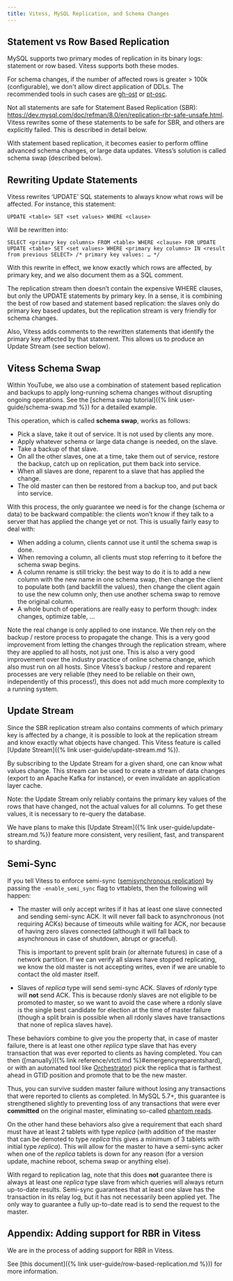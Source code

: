 ```yaml
---
title: Vitess, MySQL Replication, and Schema Changes
---
```


## Statement vs Row Based Replication

MySQL supports two primary modes of replication in its binary logs: statement or
row based. Vitess supports both these modes.

For schema changes, if the number of affected rows is greater > 100k (configurable), we don't allow direct application
of DDLs. The recommended tools in such cases are [gh-ost](https://github.com/github/gh-ost) or [pt-osc](https://www.percona.com/doc/percona-toolkit/LATEST/pt-online-schema-change.html).

Not all statements are safe for Statement Based Replication (SBR): https://dev.mysql.com/doc/refman/8.0/en/replication-rbr-safe-unsafe.html. Vitess rewrites some of these statements to be safe for SBR, and others are explicitly failed. This is described in detail below.

With statement based replication, it becomes easier to perform offline
advanced schema changes, or large data updates. Vitess’s solution is called
schema swap (described below).

## Rewriting Update Statements

Vitess rewrites ‘UPDATE’ SQL statements to always know what rows will be
affected. For instance, this statement:

```
UPDATE <table> SET <set values> WHERE <clause>
```

Will be rewritten into:

```
SELECT <primary key columns> FROM <table> WHERE <clause> FOR UPDATE
UPDATE <table> SET <set values> WHERE <primary key columns> IN <result from previous SELECT> /* primary key values: … */
```

With this rewrite in effect, we know exactly which rows are affected, by primary
key, and we also document them as a SQL comment.

The replication stream then doesn’t contain the expensive WHERE clauses, but
only the UPDATE statements by primary key. In a sense, it is combining the best
of row based and statement based replication: the slaves only do primary key
based updates, but the replication stream is very friendly for schema changes.

Also, Vitess adds comments to the rewritten statements that identify the primary
key affected by that statement. This allows us to produce an Update Stream (see
section below).

## Vitess Schema Swap

Within YouTube, we also use a combination of statement based replication and
backups to apply long-running schema changes without disrupting ongoing
operations. See the [schema swap tutorial]({% link user-guide/schema-swap.md %})
for a detailed example.

This operation, which is called **schema swap**, works as follows:

* Pick a slave, take it out of service. It is not used by clients any more.
* Apply whatever schema or large data change is needed, on the slave.
* Take a backup of that slave.
* On all the other slaves, one at a time, take them out of service, restore the
  backup, catch up on replication, put them back into service.
* When all slaves are done, reparent to a slave that has applied the change.
* The old master can then be restored from a backup too, and put back into
  service.

With this process, the only guarantee we need is for the change (schema or data)
to be backward compatible: the clients won’t know if they talk to a server
that has applied the change yet or not. This is usually fairly easy to deal
with:

* When adding a column, clients cannot use it until the schema swap is done.
* When removing a column, all clients must stop referring to it before the
  schema swap begins.
* A column rename is still tricky: the best way to do it is to add a new column
  with the new name in one schema swap, then change the client to populate both
  (and backfill the values), then change the client again to use the new
  column only, then use another schema swap to remove the original column.
* A whole bunch of operations are really easy to perform though: index changes,
  optimize table, …

Note the real change is only applied to one instance. We then rely on the backup
/ restore process to propagate the change. This is a very good improvement from
letting the changes through the replication stream, where they are applied to
all hosts, not just one. This is also a very good improvement over the industry
practice of online schema change, which also must run on all hosts.
Since Vitess’s backup / restore and reparent processes
are very reliable (they need to be reliable on their own, independently of this
process!), this does not add much more complexity to a running system.

## Update Stream

Since the SBR replication stream also contains comments of which primary key is
affected by a change, it is possible to look at the replication stream and know
exactly what objects have changed. This Vitess feature is
called [Update Stream]({% link user-guide/update-stream.md %}).

By subscribing to the Update Stream for a given shard, one can know what values
change. This stream can be used to create a stream of data changes (export to an
Apache Kafka for instance), or even invalidate an application layer cache.

Note: the Update Stream only reliably contains the primary key values of the
rows that have changed, not the actual values for all columns. To get these
values, it is necessary to re-query the database.

We have plans to make this [Update Stream]({% link user-guide/update-stream.md %})
feature more consistent, very resilient, fast, and transparent to sharding.

## Semi-Sync

If you tell Vitess to enforce semi-sync
([semisynchronous replication](https://dev.mysql.com/doc/refman/5.7/en/replication-semisync.html))
by passing the `-enable_semi_sync` flag to vttablets,
then the following will happen:

*   The master will only accept writes if it has at least one slave connected
    and sending semi-sync ACK. It will never fall back to asynchronous
    (not requiring ACKs) because of timeouts while waiting for ACK, nor because
    of having zero slaves connected (although it will fall back to asynchronous
    in case of shutdown, abrupt or graceful).

    This is important to prevent split brain (or alternate futures) in case of a
    network partition. If we can verify all slaves have stopped replicating,
    we know the old master is not accepting writes, even if we are unable to
    contact the old master itself.

*   Slaves of *replica* type will send semi-sync ACK. Slaves of *rdonly* type will
    **not** send ACK. This is because rdonly slaves are not eligible to be
    promoted to master, so we want to avoid the case where a rdonly slave is the
    single best candidate for election at the time of master failure (though
    a split brain is possible when all rdonly slaves have transactions that
    none of replica slaves have).

These behaviors combine to give you the property that, in case of master
failure, there is at least one other *replica* type slave that has every
transaction that was ever reported to clients as having completed.
You can then ([manually]({% link reference/vtctl.md %}#emergencyreparentshard),
or with an automated tool like [Orchestrator](https://github.com/github/orchestrator))
pick the replica that is farthest ahead in GTID position and promote that to be
the new master.

Thus, you can survive sudden master failure without losing any transactions that
were reported to clients as completed. In MySQL 5.7+, this guarantee is
strengthened slightly to preventing loss of any transactions that were ever
**committed** on the original master, eliminating so-called
[phantom reads](http://bugs.mysql.com/bug.php?id=62174).

On the other hand these behaviors also give a requirement that each shard must
have at least 2 tablets with type *replica* (with addition of the master that
can be demoted to type *replica* this gives a minimum of 3 tablets with initial
type *replica*). This will allow for the master to have a semi-sync acker when
one of the *replica* tablets is down for any reason (for a version update,
machine reboot, schema swap or anything else).

With regard to replication lag, note that this does **not** guarantee there is
always at least one *replica* type slave from which queries will always return
up-to-date results. Semi-sync guarantees that at least one slave has the
transaction in its relay log, but it has not necessarily been applied yet.
The only way to guarantee a fully up-to-date read is to send the request to the
master.

## Appendix: Adding support for RBR in Vitess

We are in the process of adding support for RBR in Vitess.

See [this document]({% link user-guide/row-based-replication.md %})) for more information.

